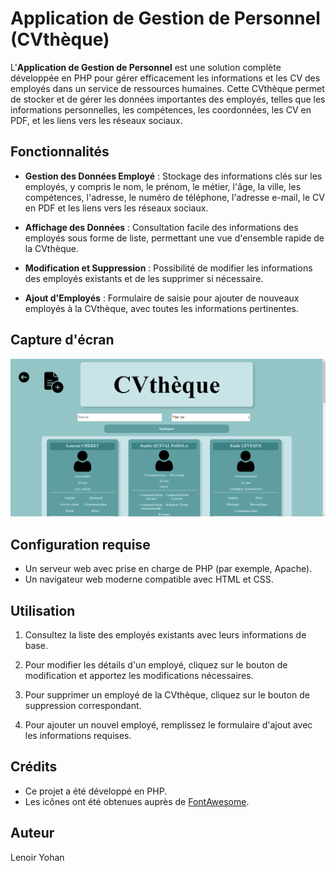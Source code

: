 # Application de Gestion de Personnel (CVthèque)

L'**Application de Gestion de Personnel** est une solution complète développée en PHP pour gérer efficacement les informations et les CV des employés dans un service de ressources humaines. Cette CVthèque permet de stocker et de gérer les données importantes des employés, telles que les informations personnelles, les compétences, les coordonnées, les CV en PDF, et les liens vers les réseaux sociaux.

## Fonctionnalités

- **Gestion des Données Employé** : Stockage des informations clés sur les employés, y compris le nom, le prénom, le métier, l'âge, la ville, les compétences, l'adresse, le numéro de téléphone, l'adresse e-mail, le CV en PDF et les liens vers les réseaux sociaux.

- **Affichage des Données** : Consultation facile des informations des employés sous forme de liste, permettant une vue d'ensemble rapide de la CVthèque.

- **Modification et Suppression** : Possibilité de modifier les informations des employés existants et de les supprimer si nécessaire.

- **Ajout d'Employés** : Formulaire de saisie pour ajouter de nouveaux employés à la CVthèque, avec toutes les informations pertinentes.

## Capture d'écran

![Capture d'écran de l'interface de la CVthèque](screenshot.png)

## Configuration requise

- Un serveur web avec prise en charge de PHP (par exemple, Apache).
- Un navigateur web moderne compatible avec HTML et CSS.

## Utilisation

1. Consultez la liste des employés existants avec leurs informations de base.

2. Pour modifier les détails d'un employé, cliquez sur le bouton de modification et apportez les modifications nécessaires.

3. Pour supprimer un employé de la CVthèque, cliquez sur le bouton de suppression correspondant.

4. Pour ajouter un nouvel employé, remplissez le formulaire d'ajout avec les informations requises.

## Crédits

- Ce projet a été développé en PHP.
- Les icônes ont été obtenues auprès de [FontAwesome](https://fontawesome.com/).

## Auteur

Lenoir Yohan
